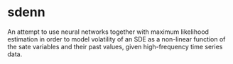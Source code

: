 # sdenn

An attempt to use neural networks together with maximum likelihood estimation in order to model volatility of an SDE as a non-linear function of the sate variables and their past values, given high-frequency time series data. 
